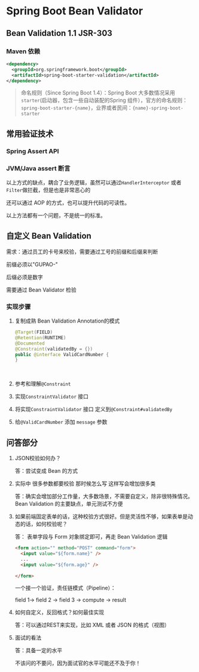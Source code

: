 # Spring Boot Bean Validator



## Bean Validation 1.1 JSR-303



### Maven 依赖



```xml
<dependency>
  <groupId>org.springframework.boot</groupId>
  <artifactId>spring-boot-starter-validation</artifactId>
</dependency>
```

> 命名规则（Since Spring Boot 1.4）：Spring Boot 大多数情况采用 `starter`(启动器，包含一些自动装配的Spring 组件），官方的命名规则：`spring-boot-starter-{name}`，业界或者民间：`{name}-spring-boot-starter`



## 常用验证技术

### Spring Assert API

### JVM/Java assert 断言



以上方式的缺点，耦合了业务逻辑，虽然可以通过`HandlerInterceptor` 或者`Filter`做拦截，但是也是非常恶心的

还可以通过 AOP 的方式，也可以提升代码的可读性。



以上方法都有一个问题，不是统一的标准。



## 自定义 Bean Validation

需求：通过员工的卡号来校验，需要通过工号的前缀和后缀来判断

前缀必须以"GUPAO-"

后缀必须是数字

需要通过 Bean Validator 检验



### 实现步骤

1. 复制成熟 Bean Validation Annotation的模式

   ```java
   @Target(FIELD)
   @Retention(RUNTIME)
   @Documented
   @Constraint(validatedBy = {})
   public @interface ValidCardNumber {
   }
   ```

   ​

2.  参考和理解`@Constraint`

3. 实现`ConstraintValidator` 接口

4. 将实现`ConstraintValidator` 接口 定义到`@Constraint#validatedBy`

5. 给`@ValidCardNumber` 添加 `message` 参数







## 问答部分

1. JSON校验如何办？

   答：尝试变成 Bean 的方式

2. 实际中 很多参数都要校验 那时候怎么写 这样写会增加很多类

   答：确实会增加部分工作量，大多数场景，不需要自定义，除非很特殊情况。Bean Validation 的主要缺点，单元测试不方便

3. 如果前端固定表单的话，这种校验方式很好。但是灵活性不够，如果表单是动态的话，如何校验呢？

   答： 表单字段与 Form 对象绑定即可，再走 Bean Validation 逻辑

   ```html
   <form action="" method="POST" command="form">
     <input value="${form.name}" />
     ...
     <input value="${form.age}" />
    
   </form>
   ```

   一个接一个验证，责任链模式（Pipeline）：

   field 1-> field 2 -> field 3 -> compute -> result

4. 如何自定义，反回格式？如何最佳实现

   答：可以通过REST来实现，比如 XML 或者 JSON 的格式（视图）

5. 面试的看法

   答：具备一定的水平

   不该问的不要问，因为面试官的水平可能还不及于你！

